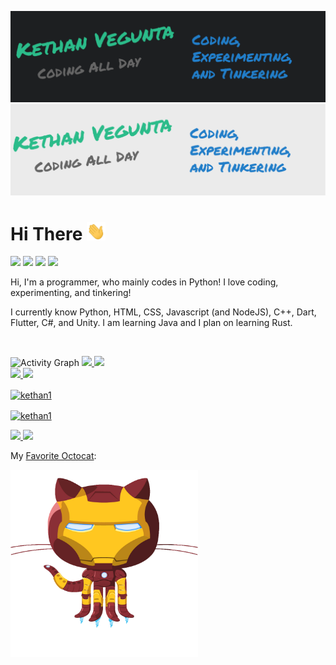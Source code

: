 ![Header](./header-dark.png#gh-dark-mode-only)
![Header](./header-light.png#gh-light-mode-only)

# Hi There <img src="./wave.gif" width="30px">

![](https://komarev.com/ghpvc/?username=kethan1&color=blue) 
![](https://img.shields.io/badge/OS-Windows&nbsp;11-informational?style=flat&logo=windows&logoColor=blue&color=0C7DBE)
![](https://img.shields.io/badge/Editor-VS&nbsp;Code-informational?style=flat&logo=visual-studio-code&logoColor=blue&color=0C7DBE)
![](https://img.shields.io/badge/Shell-Windows&nbsp;Terminal-informational?style=flat&logo=windows-terminal&logoColor=blue&color=0C7DBE)

Hi, I'm a programmer, who mainly codes in Python! I love coding, experimenting, and tinkering!

I currently know Python, HTML, CSS, Javascript (and NodeJS), C++, Dart, Flutter, C#, and Unity. I am learning Java and I plan on learning Rust. 

<!--
**kethan1/kethan1** is a ✨ _special_ ✨ repository because its `README.md` (this file) appears on your GitHub profile.

Here are some ideas to get you started:

- 🔭 I’m currently working on ...
- 🌱 I’m currently learning ...
- 👯 I’m looking to collaborate on ...
- 🤔 I’m looking for help with ...
- 💬 Ask me about ...
- 📫 How to reach me: ...
- 😄 Pronouns: ...
- ⚡ Fun fact: ...
-->
<br>

![Activity Graph](https://activity-graph.herokuapp.com/graph?username=kethan1&theme=github)
<a href="https://github.com/anuraghazra/github-readme-stats/#gh-light-mode-only">
  <img src="https://github-readme-stats.vercel.app/api/top-langs/?username=kethan1&layout=compact" />
</a>
<a href="https://github.com/anuraghazra/github-readme-stats/#gh-dark-mode-only">
  <img src="https://github-readme-stats.vercel.app/api/top-langs/?username=kethan1&layout=compact&theme=dark" />
</a>
<br />
<a href="https://github.com/anuraghazra/github-readme-stats/#gh-light-mode-only">
  <img src="https://github-readme-stats.vercel.app/api?count_private=true&include_all_commits=true&username=kethan1&show_icons=true&hide_title=true" /> 
</a>
<a href="https://github.com/anuraghazra/github-readme-stats/#gh-dark-mode-only">
  <img src="https://github-readme-stats.vercel.app/api?count_private=true&include_all_commits=true&username=kethan1&show_icons=true&hide_title=true&theme=dark" /> 
</a>
<br />
<a href="https://github.com/DenverCoder1/github-readme-streak-stats/#gh-light-mode-only">
  <p><img align="center" src="https://github-readme-streak-stats.herokuapp.com/?user=kethan1&" alt="kethan1" /></p> 
</a>
<a href="https://github.com/DenverCoder1/github-readme-streak-stats/#gh-dark-mode-only">
  <p><img align="center" src="https://github-readme-streak-stats.herokuapp.com/?user=kethan1&theme=dark" alt="kethan1" /></p>
</a>
<a href="https://stackoverflow.com/users/13710015/ketzoomer/#gh-light-mode-only">
  <img src="https://github-readme-stackoverflow.vercel.app/?userID=13710015" />
</a>
<a href="https://stackoverflow.com/users/13710015/ketzoomer/#gh-dark-mode-only">
  <img src="https://github-readme-stackoverflow.vercel.app/?userID=13710015&theme=dark" />
</a>

My [Favorite Octocat](https://octodex.github.com):

<a href="https://octodex.github.com/ironcat/"><img src="/icons/IronCat.png" width="300px"></img></a>
